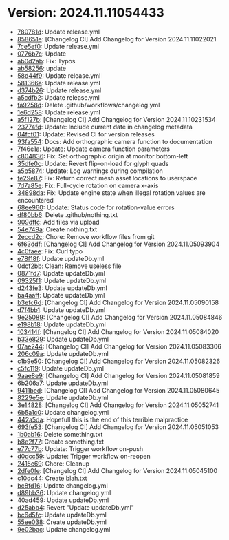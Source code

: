# Version: 2024.11.11054433

* [780781d](https://github.com/ford-jones/Lazarus/commit/780781d1fff621611579071d41f860ab2da90569): Update release.yml
* [858651e](https://github.com/ford-jones/Lazarus/commit/858651ec569c79f1947025155c5e67dbd732cbda): [Changelog CI] Add Changelog for Version 2024.11.11022021
* [7ce5ef0](https://github.com/ford-jones/Lazarus/commit/7ce5ef0577031c4fdddcee7d7540a83e4e53fdcc): Update release.yml
* [0776b7c](https://github.com/ford-jones/Lazarus/commit/0776b7c5345f763571283931b47c53ceea20ee1e): Update
* [ab0d2ab](https://github.com/ford-jones/Lazarus/commit/ab0d2abb8e0cdf5bfe05b8c7832d6ea8b02ce78b): Fix: Typos
* [ab58256](https://github.com/ford-jones/Lazarus/commit/ab5825628cfde96d666a6d28d9751eed9fe7aa5d): update
* [58d44f9](https://github.com/ford-jones/Lazarus/commit/58d44f90bac9d8bad056150adbfb347fafc2621b): Update release.yml
* [581366a](https://github.com/ford-jones/Lazarus/commit/581366aeea81ae90977229d91605ebd6825142ea): Update release.yml
* [d374b26](https://github.com/ford-jones/Lazarus/commit/d374b2688d894260a1da17baeb52cbaeb87d6fec): Update release.yml
* [a5cdfb2](https://github.com/ford-jones/Lazarus/commit/a5cdfb286e2f4569cb5350ed57629eac561665e9): Update release.yml
* [fa9258d](https://github.com/ford-jones/Lazarus/commit/fa9258df3025e074e7107a1c6b01eb736f821317): Delete .github/workflows/changelog.yml
* [1e6d258](https://github.com/ford-jones/Lazarus/commit/1e6d25891eaaaf2a889b3e6c34b67714d4d48098): Update release.yml
* [a5f127b](https://github.com/ford-jones/Lazarus/commit/a5f127b362b1b3dc31a4e1b28fec7f2848178af5): [Changelog CI] Add Changelog for Version 2024.11.10231534
* [23774fd](https://github.com/ford-jones/Lazarus/commit/23774fd945243a62567c82c7314e762f711c9888): Update: Include current date in changelog metadata
* [04fcf01](https://github.com/ford-jones/Lazarus/commit/04fcf01f1dfd7c4f71c913b6b7d709a60090a53b): Update: Revised CI for version releases
* [93fa554](https://github.com/ford-jones/Lazarus/commit/93fa554de5d0549301a09f960f59a726231d0c2b): Docs: Add orthographic camera function to documentation
* [7f46e1a](https://github.com/ford-jones/Lazarus/commit/7f46e1a73794cec594f38022cfef20c8b5d2656a): Update: Update camera function parameters
* [c804836](https://github.com/ford-jones/Lazarus/commit/c804836daea26e039d977a23cbcebd8bcc6269d6): Fix: Set orthographic origin at monitor bottom-left
* [35dfe0c](https://github.com/ford-jones/Lazarus/commit/35dfe0c7b16485a2c1a342a25e79d8347410cef9): Update: Revert flip-on-load for glyph quads
* [a5b5874](https://github.com/ford-jones/Lazarus/commit/a5b5874fae6345923439c876de03d7c0345dc4dc): Update: Log warnings during compilation
* [fe29e87](https://github.com/ford-jones/Lazarus/commit/fe29e87955461bd17ac02894e1ea13b93f0d5530): Fix: Return correct mesh asset locations to userspace
* [7d7a85e](https://github.com/ford-jones/Lazarus/commit/7d7a85ec85989337da2714557e773c86e7655403): Fix: Full-cycle rotation on camera x-axis
* [34898da](https://github.com/ford-jones/Lazarus/commit/34898dab143a1a5f70986c8e00d7214d99cfea34): Fix: Update engine state when illegal rotation values are encountered
* [68ee960](https://github.com/ford-jones/Lazarus/commit/68ee960414aef670f7c670ac6b946c75ca88a62a): Update: Status code for rotation-value errors
* [df80bb6](https://github.com/ford-jones/Lazarus/commit/df80bb65f9d0a9d86fb5196cde8daacc280364b8): Delete .github/nothing.txt
* [909dffc](https://github.com/ford-jones/Lazarus/commit/909dffc2deebd3958307d6666e4e7473af39d2da): Add files via upload
* [54e749a](https://github.com/ford-jones/Lazarus/commit/54e749abf9fd594aaadf8852fa3941673c03d5bd): Create nothing.txt
* [2eccd2c](https://github.com/ford-jones/Lazarus/commit/2eccd2cf6b0b39738369f3dce665e5129f656aff): Chore: Remove workflow files from git
* [6f63ddf](https://github.com/ford-jones/Lazarus/commit/6f63ddf40edcdf16869970f3169e2fdec02756b6): [Changelog CI] Add Changelog for Version 2024.11.05093904
* [4c0faee](https://github.com/ford-jones/Lazarus/commit/4c0faeedafa75e8ae758a9070706864ee293b761): Fix: Curl typo
* [e78f18f](https://github.com/ford-jones/Lazarus/commit/e78f18fca144ca5802a4e535d88f108da49196a0): Update updateDb.yml
* [0dcf2bb](https://github.com/ford-jones/Lazarus/commit/0dcf2bb9062152213a999f7166fca1a6b2810c69): Clean: Remove useless file
* [0871fd7](https://github.com/ford-jones/Lazarus/commit/0871fd7d62c42bdd29a9760cbb36d9695491f391): Update updateDb.yml
* [09325f1](https://github.com/ford-jones/Lazarus/commit/09325f1bb035bfb7a96f0fbe35fcc332f9d326f2): Update updateDb.yml
* [d243fe3](https://github.com/ford-jones/Lazarus/commit/d243fe377fb74b5d4f1ca129e6bebc8eb2871322): Update updateDb.yml
* [ba4aaff](https://github.com/ford-jones/Lazarus/commit/ba4aaff8e090687789bf847f1711b832478de305): Update updateDb.yml
* [b3efc6d](https://github.com/ford-jones/Lazarus/commit/b3efc6ddfe4265222b3d37b249411b761b4455ff): [Changelog CI] Add Changelog for Version 2024.11.05090158
* [d7f4bb1](https://github.com/ford-jones/Lazarus/commit/d7f4bb1c01ec7cab67e040f923d18f6da6114619): Update updateDb.yml
* [9e25089](https://github.com/ford-jones/Lazarus/commit/9e2508927ae3b2387d7fd4e957a8dd4581a471e0): [Changelog CI] Add Changelog for Version 2024.11.05084846
* [e198b18](https://github.com/ford-jones/Lazarus/commit/e198b18505fe1c99a1f1ba7478628bf6fe34f65b): Update updateDb.yml
* [103414f](https://github.com/ford-jones/Lazarus/commit/103414f176b0f574ade1abb050827969fe15584f): [Changelog CI] Add Changelog for Version 2024.11.05084020
* [b33e829](https://github.com/ford-jones/Lazarus/commit/b33e829636ea33b315029cfd3fa3b87010f0c6b3): Update updateDb.yml
* [07ae244](https://github.com/ford-jones/Lazarus/commit/07ae244cd5487f51a1cead7dee27dac54019764b): [Changelog CI] Add Changelog for Version 2024.11.05083306
* [206c09a](https://github.com/ford-jones/Lazarus/commit/206c09a08306e064c67aec25fcd7a6e2ad6280d1): Update updateDb.yml
* [c1b9e50](https://github.com/ford-jones/Lazarus/commit/c1b9e502706cb91553a225fa09929ab65b388cd1): [Changelog CI] Add Changelog for Version 2024.11.05082326
* [c5fc119](https://github.com/ford-jones/Lazarus/commit/c5fc11949b48a56c5957e243a474082484f15675): Update updateDb.yml
* [9aae8e9](https://github.com/ford-jones/Lazarus/commit/9aae8e918b84053da57d391d4be21f5794764458): [Changelog CI] Add Changelog for Version 2024.11.05081859
* [6b206a7](https://github.com/ford-jones/Lazarus/commit/6b206a7dde7668ec9ac18d8b98cad7efe54a4fbc): Update updateDb.yml
* [9411bed](https://github.com/ford-jones/Lazarus/commit/9411bed42da55699cb1ce2c34842675617e145bb): [Changelog CI] Add Changelog for Version 2024.11.05080645
* [8229e5e](https://github.com/ford-jones/Lazarus/commit/8229e5e00e683d28a0375f2841cb5d6df7799c1c): Update updateDb.yml
* [3e14828](https://github.com/ford-jones/Lazarus/commit/3e14828e10902c920fdfd93a059f52c9afe35d0e): [Changelog CI] Add Changelog for Version 2024.11.05052741
* [6b5a1c0](https://github.com/ford-jones/Lazarus/commit/6b5a1c0686051a4f6c95f74a8d7a1266076f58d1): Update changelog.yml
* [442a5da](https://github.com/ford-jones/Lazarus/commit/442a5dafa2ec76442562e2fc406cb69b76a79dc3): Hopefull this is the end of this terrible malpractice
* [693fe53](https://github.com/ford-jones/Lazarus/commit/693fe533219670ac86fc14dbc8e673ec90193c86): [Changelog CI] Add Changelog for Version 2024.11.05051053
* [1b0ab16](https://github.com/ford-jones/Lazarus/commit/1b0ab16592a77b3a536319476a6b96755be5cce5): Delete something.txt
* [b8e2f77](https://github.com/ford-jones/Lazarus/commit/b8e2f77cba7549559316aa354b10eedb85bd3eb7): Create something.txt
* [e77c77b](https://github.com/ford-jones/Lazarus/commit/e77c77be9ddb2901c4fdde8b4d7a81f48d94908d): Update: Trigger workflow on-push
* [d0dcc59](https://github.com/ford-jones/Lazarus/commit/d0dcc59077cad45faaefd040906432577e67cedf): Update: Trigger workflow on-reopen
* [2415c69](https://github.com/ford-jones/Lazarus/commit/2415c694b958ff37ae384747d1a50f1747696aa6): Chore: Cleanup
* [2dfe0fe](https://github.com/ford-jones/Lazarus/commit/2dfe0fe3ee63f08a2897482bb461b2518aad3593): [Changelog CI] Add Changelog for Version 2024.11.05045100
* [c10dc44](https://github.com/ford-jones/Lazarus/commit/c10dc4466754c5f3ef4510da13d0762e27926f4e): Create blah.txt
* [bc8fd16](https://github.com/ford-jones/Lazarus/commit/bc8fd168b04eb65774d8db1b5f67dbc44a475f82): Update changelog.yml
* [d89bb36](https://github.com/ford-jones/Lazarus/commit/d89bb36f30ad9d88b022e608687883d314c73d60): Update changelog.yml
* [40ad459](https://github.com/ford-jones/Lazarus/commit/40ad459e455b22858d19bfc82fa67a5e3468b28e): Update updateDb.yml
* [d25abb4](https://github.com/ford-jones/Lazarus/commit/d25abb4860d94f31338eb88290ee22e5afa0c3de): Revert "Update updateDb.yml"
* [bc6d5fc](https://github.com/ford-jones/Lazarus/commit/bc6d5fca07f74639d5b662741322c640cc90035a): Update updateDb.yml
* [55ee038](https://github.com/ford-jones/Lazarus/commit/55ee03896c2687960ed215738b9b17e18ff524b5): Create updateDb.yml
* [9e02bac](https://github.com/ford-jones/Lazarus/commit/9e02bac80929402db48819fd85e53d9217665999): Update changelog.yml

